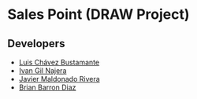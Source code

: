 # Sales Point (DRAW Project)

## Developers
- [Luis Chávez Bustamante](http://github.com/luischavez) 
- [Ivan Gil Najera](http://github.com/) 
- [Javier Maldonado Rivera](https://github.com/JavierMaldonadoR) 
- [Brian Barron Diaz](https://github.com/Brian1992) 